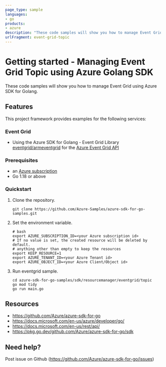 ```yaml
---
page_type: sample
languages:
- go
products:
- azure
description: "These code samples will show you how to manage Event Grid Topic using Azure SDK for Golang."
urlFragment: event-grid-topic
---
```


# Getting started - Managing Event Grid Topic using Azure Golang SDK

These code samples will show you how to manage Event Grid using Azure SDK for Golang.

## Features

This project framework provides examples for the following services:

### Event Grid
* Using the Azure SDK for Golang - Event Grid Library [eventgrid/armeventgrid](https://pkg.go.dev/github.com/Azure/azure-sdk-for-go/sdk/resourcemanager/eventgrid/armeventgrid) for the [Azure Event Grid API](https://docs.microsoft.com/en-us/rest/api/eventgrid/)

### Prerequisites
* an [Azure subscription](https://azure.microsoft.com)
* Go 1.18 or above

### Quickstart

1. Clone the repository.

    ```
    git clone https://github.com/Azure-Samples/azure-sdk-for-go-samples.git
    ```
   
2. Set the environment variable.

   ```
   # bash
   export AZURE_SUBSCRIPTION_ID=<your Azure subscription id> 
   # If no value is set, the created resource will be deleted by default.
   # anything other than empty to keep the resources
   export KEEP_RESOURCE=1 
   export AZURE_TENANT_ID=<your Azure Tenant id>          
   export AZURE_OBJECT_ID=<your Azure Client/Object id> 
   ```

3. Run eventgrid sample.

    ```
    cd azure-sdk-for-go-samples/sdk/resourcemanager/eventgrid/topic
    go mod tidy
    go run main.go
    ```
   
## Resources

- https://github.com/Azure/azure-sdk-for-go
- https://docs.microsoft.com/en-us/azure/developer/go/
- https://docs.microsoft.com/en-us/rest/api/
- https://pkg.go.dev/github.com/Azure/azure-sdk-for-go/sdk

## Need help?

Post issue on Github (https://github.com/Azure/azure-sdk-for-go/issues)
